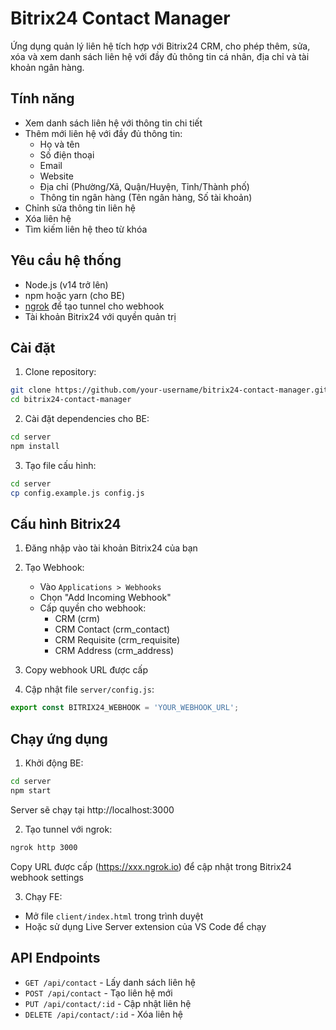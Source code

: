 # Bitrix24 Contact Manager

Ứng dụng quản lý liên hệ tích hợp với Bitrix24 CRM, cho phép thêm, sửa, xóa và xem danh sách liên hệ với đầy đủ thông tin cá nhân, địa chỉ và tài khoản ngân hàng.

## Tính năng

- Xem danh sách liên hệ với thông tin chi tiết
- Thêm mới liên hệ với đầy đủ thông tin:
  - Họ và tên
  - Số điện thoại
  - Email
  - Website
  - Địa chỉ (Phường/Xã, Quận/Huyện, Tỉnh/Thành phố)
  - Thông tin ngân hàng (Tên ngân hàng, Số tài khoản)
- Chỉnh sửa thông tin liên hệ
- Xóa liên hệ
- Tìm kiếm liên hệ theo từ khóa

## Yêu cầu hệ thống

- Node.js (v14 trở lên)
- npm hoặc yarn (cho BE)
- [ngrok](https://ngrok.com/) để tạo tunnel cho webhook
- Tài khoản Bitrix24 với quyền quản trị

## Cài đặt

1. Clone repository:
```bash
git clone https://github.com/your-username/bitrix24-contact-manager.git
cd bitrix24-contact-manager
```

2. Cài đặt dependencies cho BE:
```bash
cd server
npm install
```

3. Tạo file cấu hình:
```bash
cd server
cp config.example.js config.js
```

## Cấu hình Bitrix24

1. Đăng nhập vào tài khoản Bitrix24 của bạn

2. Tạo Webhook:
   - Vào `Applications > Webhooks`
   - Chọn "Add Incoming Webhook"
   - Cấp quyền cho webhook:
     - CRM (crm)
     - CRM Contact (crm_contact)
     - CRM Requisite (crm_requisite)
     - CRM Address (crm_address)

3. Copy webhook URL được cấp

4. Cập nhật file `server/config.js`:
```javascript
export const BITRIX24_WEBHOOK = 'YOUR_WEBHOOK_URL';
```

## Chạy ứng dụng

1. Khởi động BE:
```bash
cd server
npm start
```
Server sẽ chạy tại http://localhost:3000

2. Tạo tunnel với ngrok:
```bash
ngrok http 3000
```
Copy URL được cấp (https://xxx.ngrok.io) để cập nhật trong Bitrix24 webhook settings

3. Chạy FE:
- Mở file `client/index.html` trong trình duyệt
- Hoặc sử dụng Live Server extension của VS Code để chạy


## API Endpoints

- `GET /api/contact` - Lấy danh sách liên hệ
- `POST /api/contact` - Tạo liên hệ mới
- `PUT /api/contact/:id` - Cập nhật liên hệ
- `DELETE /api/contact/:id` - Xóa liên hệ
